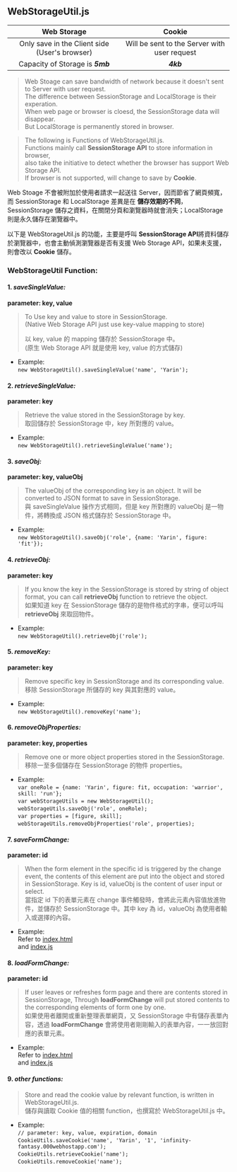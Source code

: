 ## WebStorageUtil.js

|                  Web Storage                    |                      Cookie                      |
|:-----------------------------------------------:|:------------------------------------------------:|
|   Only save in the Client side (User's browser) | Will be sent to the Server with user request |
|            Capacity of Storage is _**5mb**_     |                  _**4kb**_                       |

>   Web Stoage can save bandwidth of network because it doesn't sent to Server with user request.  
> The difference between SessionStorage and LocalStorage is their experation.  
> When web page or browser is cloesd, the SessionStorage data will disappear.  
> But LocalStorage is permanently stored in browser.  

>   The following is Functions of WebStorageUtil.js.  
> Functions mainly call **SessionStorage API** to store information in browser,  
> also take the initiative to detect whether the browser has support Web Storage API.  
> If browser is not supported, will change to save by **Cookie**.  
  
Web Stoage 不會被附加於使用者請求一起送往 Server，因而節省了網頁頻寬，而 SessionStorage 和 LocalStorage 差異是在 **儲存效期的不同**，SessionStorage 儲存之資料，在關閉分頁和瀏覽器時就會消失；LocalStorage 則是永久儲存在瀏覽器中。  

以下是 WebStorageUtil.js 的功能，主要是呼叫 **SessionStorage API**將資料儲存於瀏覽器中，也會主動偵測瀏覽器是否有支援 Web Storage API，如果未支援，則會改以 **Cookie** 儲存。  

### WebStorageUtil Function:

#### 1. _saveSingleValue:_  
**parameter: key, value**
> To Use key and value to store in SessionStorage.  
> (Native Web Storage API just use key-value mapping to store)  
>  
> 以 key, value 的 mapping 儲存於 SessionStorage 中。  
> (原生 Web Storage API 就是使用 key, value 的方式儲存)  

* Example:  
`new WebStorageUtil().saveSingleValue('name', 'Yarin');`  

#### 2. _retrieveSingleValue:_  
**parameter: key**  
> Retrieve the value stored in the SessionStorage by key.  
> 取回儲存於 SessionStorage 中，key 所對應的 value。

* Example:  
`new WebStorageUtil().retrieveSingleValue('name');`  
  
#### 3. _saveObj:_  
**parameter: key, valueObj**  
> The valueObj of the corresponding key is an object. It will be converted to JSON format to save in SessionStorage.  
> 與 saveSingleValue 操作方式相同，但是 key 所對應的 valueObj 是一物件，將轉換成 JSON 格式儲存於 SessionStorage 中。

* Example:  
`new WebStorageUtil().saveObj('role', {name: 'Yarin', figure: 'fit'});`  
  
#### 4. _retrieveObj:_  
**parameter: key**  
> If you know the key in the SessionStorage is stored by string of object format, you can call **retrieveObj** function to retrieve the object.  
> 如果知道 key 在 SessionStorage 儲存的是物件格式的字串，便可以呼叫 **retrieveObj** 來取回物件。

* Example:  
`new WebStorageUtil().retrieveObj('role');`  
  
#### 5. _removeKey:_  
**parameter: key**  
> Remove specific key in SessionStorage and its corresponding value.  
> 移除 SessionStorage 所儲存的 key 與其對應的 value。

* Example:  
`new WebStorageUtil().removeKey('name');`  
  
#### 6. _removeObjProperties:_  
**parameter: key, properties**  
> Remove one or more object properties stored in the SessionStorage.  
> 移除一至多個儲存在 SessionStorage 的物件 properties。

* Example:  
`var oneRole = {name: 'Yarin', figure: fit, occupation: 'warrior', skill: 'run'};`  
`var webStorageUtils = new WebStorageUtil();`  
`webStorageUtils.saveObj('role', oneRole);`  
`var properties = [figure, skill];`  
`webStorageUtils.removeObjProperties('role', properties);`  
  
#### 7. _saveFormChange:_  
**parameter: id**  
> When the form element in the specific id is triggered by the change event, the contents of this element are put into the object and stored in SessionStorage. Key is id, valueObj is the content of user input or select.  
> 當指定 id 下的表單元素在 change 事件觸發時，會將此元素內容值放進物件，並儲存於 SessionStorage 中。其中 key 為 id，valueObj 為使用者輸入或選擇的內容。

* Example:  
Refer to [index.html](https://github.com/infinityAlive/javascriptRelation/blob/master/webStorageUtil/index.html)  
and [index.js](https://github.com/infinityAlive/javascriptRelation/blob/master/webStorageUtil/js/index.js)  
  
#### 8. _loadFormChange:_  
**parameter: id**  
> If user leaves or refreshes form page and there are contents stored in SessionStorage,
Through **loadFormChange** will put stored contents to the corresponding elements of form one by one.  
> 如果使用者離開或重新整理表單網頁，又 SessionStorage 中有儲存表單內容，透過 **loadFormChange** 會將使用者剛剛輸入的表單內容，一一放回對應的表單元素。

* Example:  
Refer to [index.html](https://github.com/infinityAlive/javascriptRelation/blob/master/webStorageUtil/index.html)  
and [index.js](https://github.com/infinityAlive/javascriptRelation/blob/master/webStorageUtil/js/index.js)  
  
#### 9. _other functions:_  
> Store and read the cookie value by relevant function, is written in WebStorageUtil.js.  
> 儲存與讀取 Cookie 值的相關 function，也撰寫於 WebStorageUtil.js 中。

* Example:  
`// parameter: key, value, expiration, domain`  
`CookieUtils.saveCookie('name', 'Yarin', '1', 'infinity-fantasy.000webhostapp.com');`  
`CookieUtils.retrieveCookie('name');`  
`CookieUtils.removeCookie('name');`

